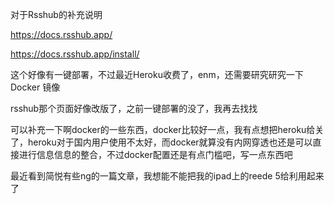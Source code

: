 对于Rsshub的补充说明

https://docs.rsshub.app/

https://docs.rsshub.app/install/

这个好像有一键部署，不过最近Heroku收费了，enm，还需要研究研究一下Docker 镜像

rsshub那个页面好像改版了，之前一键部署的没了，我再去找找

可以补充一下啊docker的一些东西，docker比较好一点，我有点想把heroku给关了，heroku对于国内用户使用不太好，而docker就算没有内网穿透也还是可以直接进行信息信息的整合，不过docker配置还是有点门槛吧，写一点东西吧

最近看到简悦有些ng的一篇文章，我想能不能把我的ipad上的reede 5给利用起来了